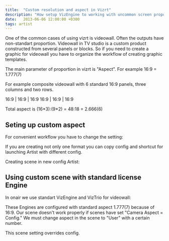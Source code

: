 ```yaml
---
title:  "Custom resolution and aspect in Vizrt"
description: "How setup VizEngine to working with uncommon screen proportions and resolution, for example, for videowall."
date:   2013-06-06 12:00:00 +0300
tags: artist
---
```


One of the common cases of using vizrt is videowall. Often the outputs have non-standart proportion. Videowall in TV studio is a custom product constructed from several panels or blocks. So if you need to create a graphic for videowall you have to organize the workflow of creating graphic templates.

The main parameter of proportion in vizrt is "Aspect". For example 16:9 = 1.777(7)

For example composite videowall with 6 standard 16:9 panels, three columns and two rows.

16:9 | 16:9 | 16:9
16:9 | 16:9 | 16:9

Total aspect is (16\*3):(9\*2) = 48:18 = 2.666(6)

<media-image name="custom-resolution-in-studio.png" />

## Seting up custom aspect

For convenient workflow you have to change the setting:

<media-image name="custom-resolution-config-output-format.png" />

If you are creating not only one format you can copy config and shortcut for launching Artist with different config.

<media-image name="custom-resolution-config-copy.png" />

Creating scene in new config Artist:

<media-image name="custom-resolution-vizartist-create-scene.png" />

## Using custom scene with standard license Engine

In onair we use standart VizEngine and VizTrio for videowall:

<media-image name="custom-resolution-in-viztrio.png" />
<media-image name="custom-resolution-in-vizengine.png" />

These Engines are configured with standard aspect 1.777(7) because of 16:9. Our scene doesn't work properly if scenes have set "Camera Aspect = Config." We must change aspect in the scene to "User" with a certain number.

<media-image name="custom-resolution-in-scene.png" />

This scene setting overrides config.
